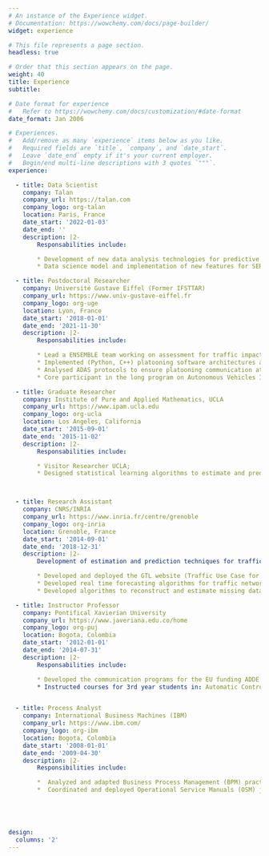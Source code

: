 ```yaml
---
# An instance of the Experience widget.
# Documentation: https://wowchemy.com/docs/page-builder/
widget: experience

# This file represents a page section.
headless: true

# Order that this section appears on the page.
weight: 40
title: Experience
subtitle:

# Date format for experience
#   Refer to https://wowchemy.com/docs/customization/#date-format
date_format: Jan 2006

# Experiences.
#   Add/remove as many `experience` items below as you like.
#   Required fields are `title`, `company`, and `date_start`.
#   Leave `date_end` empty if it's your current employer.
#   Begin/end multi-line descriptions with 3 quotes `"""`.
experience:

  - title: Data Scientist
    company: Talan
    company_url: https://talan.com
    company_logo: org-talan
    location: Paris, France
    date_start: '2022-01-03'
    date_end: ''
    description: |2-
        Responsabilities include:

        * Development of new data analysis technologies for predictive maintenance for the RATP Group
        * Data science model and implementation of new features for SERVAL 2. Maintenance application for the metro/train system at RATP.

  - title: Postdoctoral Researcher
    company: Université Gustave Eiffel (Former IFSTTAR)
    company_url: https://www.univ-gustave-eiffel.fr
    company_logo: org-uge
    location: Lyon, France
    date_start: '2018-01-01'
    date_end: '2021-11-30'
    description: |2-
        Responsabilities include:

        * Lead a ENSEMBLE team working on assessment for traffic impact of automated vehicle technologies
        * Implemented (Python, C++) platooning software architectures and interfaces for traffic simulators;
        * Analysed ADAS protocols to ensure platooning communication at simulation level;
        * Core participant in the long program on Autonomous Vehicles IPAM UCLA

  - title: Graduate Researcher
    company: Institute of Pure and Applied Mathematics, UCLA
    company_url: https://www.ipam.ucla.edu
    company_logo: org-ucla
    location: Los Angeles, California
    date_start: '2015-09-01'
    date_end: '2015-11-02'
    description: |2-
        Responsabilities include:

        * Visitor Researcher UCLA;
        * Designed statistical learning algorithms to estimate and predict travel time in traffic networks.



  - title: Research Assistant
    company: CNRS/INRIA
    company_url: https://www.inria.fr/centre/grenoble
    company_logo: org-inria
    location: Grenoble, France
    date_start: '2014-09-01'
    date_end: '2018-12-31'
    description: |2-
        Development of estimation and prediction techniques for traffic systems:

        * Developed and deployed the GTL website (Traffic Use Case for the SPEEDD project);
        * Developed real time forecasting algorithms for traffic networks;
        * Developed algorithms to reconstruct and estimate missing data.

  - title: Instructor Professor
    company: Pontifical Xavierian University
    company_url: https://www.javeriana.edu.co/home
    company_logo: org-puj
    location: Bogota, Colombia
    date_start: '2012-01-01'
    date_end: '2014-07-31'
    description: |2-
        Responsabilities include:

        * Developed the communication programs for the EU funding ADDE SALEM;
        * Instructed courses for 3rd year students in: Automatic Control and Dynamical Systems.


  - title: Process Analyst
    company: International Business Machines (IBM)
    company_url: https://www.ibm.com/
    company_logo: org-ibm
    location: Bogota, Colombia
    date_start: '2008-01-01'
    date_end: '2009-04-30'
    description: |2-
        Responsibilities include:

        *  Analyzed and adapted Business Process Management (BPM) practices IT for SO contracts;
        *  Coordinated and deployed Operational Service Manuals (OSM) jointly with IT management for 3 main clients.





design:
  columns: '2'
---
```

